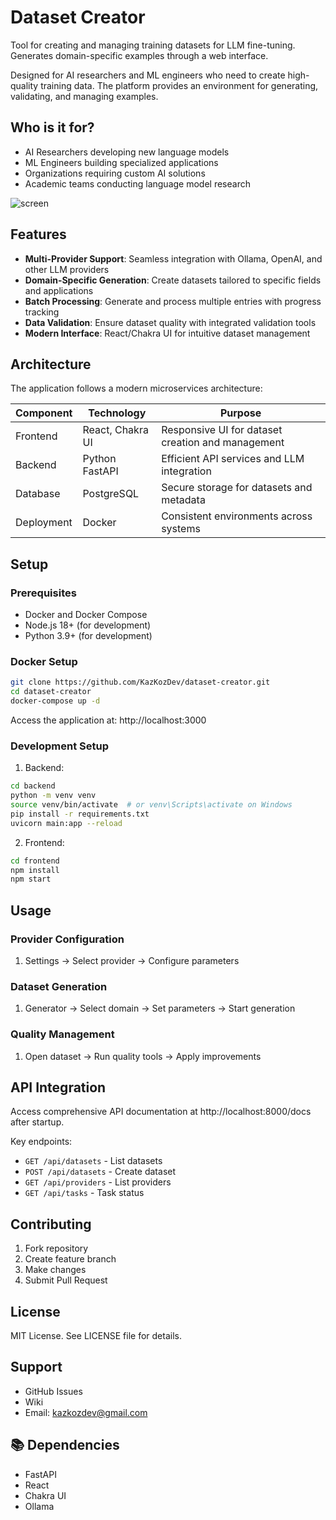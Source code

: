 # Dataset Creator

Tool for creating and managing training datasets for LLM fine-tuning. Generates domain-specific examples through a web interface.

Designed for AI researchers and ML engineers who need to create high-quality training data. The platform provides an environment for generating, validating, and managing examples.

## Who is it for?

- AI Researchers developing new language models
- ML Engineers building specialized applications
- Organizations requiring custom AI solutions
- Academic teams conducting language model research

![screen](https://github.com/user-attachments/assets/3dedfdaa-0ea2-4667-b43d-ba6fe68fa985)

## Features

- **Multi-Provider Support**: Seamless integration with Ollama, OpenAI, and other LLM providers
- **Domain-Specific Generation**: Create datasets tailored to specific fields and applications
- **Batch Processing**: Generate and process multiple entries with progress tracking
- **Data Validation**: Ensure dataset quality with integrated validation tools
- **Modern Interface**: React/Chakra UI for intuitive dataset management

## Architecture

The application follows a modern microservices architecture:

| Component | Technology | Purpose |
|-----------|------------|---------|
| Frontend  | React, Chakra UI | Responsive UI for dataset creation and management |
| Backend   | Python FastAPI | Efficient API services and LLM integration |
| Database  | PostgreSQL | Secure storage for datasets and metadata |
| Deployment| Docker | Consistent environments across systems |

## Setup

### Prerequisites

- Docker and Docker Compose
- Node.js 18+ (for development)
- Python 3.9+ (for development)

### Docker Setup

```bash
git clone https://github.com/KazKozDev/dataset-creator.git
cd dataset-creator
docker-compose up -d
```

Access the application at: http://localhost:3000

### Development Setup

1. Backend:

```bash
cd backend
python -m venv venv
source venv/bin/activate  # or venv\Scripts\activate on Windows
pip install -r requirements.txt
uvicorn main:app --reload
```

2. Frontend:

```bash
cd frontend
npm install
npm start
```

## Usage

### Provider Configuration
1. Settings → Select provider → Configure parameters

### Dataset Generation
1. Generator → Select domain → Set parameters → Start generation

### Quality Management
1. Open dataset → Run quality tools → Apply improvements

## API Integration

Access comprehensive API documentation at http://localhost:8000/docs after startup.

Key endpoints:
- `GET /api/datasets` - List datasets
- `POST /api/datasets` - Create dataset
- `GET /api/providers` - List providers
- `GET /api/tasks` - Task status

## Contributing

1. Fork repository
2. Create feature branch
3. Make changes
4. Submit Pull Request

## License

MIT License. See LICENSE file for details.

## Support

- GitHub Issues
- Wiki
- Email: kazkozdev@gmail.com

## 📚 Dependencies

- FastAPI
- React
- Chakra UI
- Ollama
